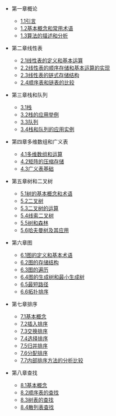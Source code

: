 * 第一章概论
  * [1.1引言](pages/Index.md)
  * [1.2基本概念和常用术语](pages/Index.md)
  * [1.3算法的描述和分析](pages/Index.md)



* 第二章线性表
  * [2.1线性表的定义和基本运算](pages/Index.md)
  * [2.2线性表的顺序存储和基本运算的实现](pages/Index.md)
  * [2.3线性表的链式存储结构](pages/Index.md)
  * [2.4顺序表和链表的比较](pages/Index.md)



* 第三章栈和队列
  * [3.1栈](pages/Index.md)
  * [3.2栈的应用举例](pages/Index.md)
  * [3.3队列](pages/Index.md)
  * [3.4栈和队列的应用实例](pages/Index.md)



* 第四章多维数组和广义表
  * [4.1多维数组和运算](pages/Index.md)
  * [4.2矩阵的压缩存储](pages/Index.md)
  * [4.3广义表基础](pages/Index.md)



* 第五章树和二叉树
  * [5.1树的基本概念和术语](pages/Index.md)
  * [5.2二叉树](pages/Index.md)
  * [5.3二叉树的运算](pages/Index.md)
  * [5.4线索二叉树](pages/Index.md)
  * [5.5树和森林](pages/Index.md)
  * [5.6哈夫曼树及其应用](pages/Index.md)



* 第六章图
  * [6.1图的定义和基本术语](pages/Index.md)
  * [6.2图的存储结构](pages/Index.md)
  * [6.3图的遍历](pages/Index.md)
  * [6.4图的生成树和最小生成树](pages/Index.md)
  * [6.5最短路径](pages/Index.md)
  * [6.6拓扑排序](pages/Index.md)



* 第七章排序
  * [7.1基本概念](pages/Index.md)
  * [7.2插入排序](pages/Index.md)
  * [7.3交换排序](pages/Index.md)
  * [7.4选择排序](pages/Index.md)
  * [7.5归并排序](pages/Index.md)
  * [7.6分配排序](pages/Index.md)
  * [7.7内部排序方法的分析比较](pages/Index.md)


* 第八章查找
  * [8.1基本概念](pages/Index.md)
  * [8.2顺序表的查找](pages/Index.md)
  * [8.3树表的查找](pages/Index.md)
  * [8.4散列表查找](pages/Index.md)




